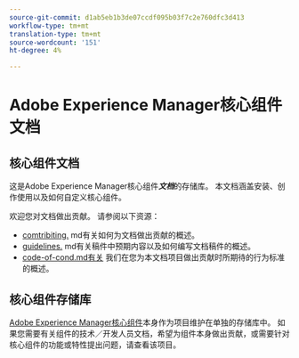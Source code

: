 ```yaml
---
source-git-commit: d1ab5eb1b3de07ccdf095b03f7c2e760dfc3d413
workflow-type: tm+mt
translation-type: tm+mt
source-wordcount: '151'
ht-degree: 4%

---
```

# Adobe Experience Manager核心组件文档

## 核心组件文档

这是Adobe Experience Manager核心组件&#x200B;***文档***&#x200B;的存储库。 本文档涵盖安装、创作使用以及如何自定义核心组件。

欢迎您对文档做出贡献。 请参阅以下资源：

* [comtribiting.](contributing.md) md有关如何为文档做出贡献的概述。
* [guidelines.](guidelines.md) md有关稿件中预期内容以及如何编写文档稿件的概述。
* [code-of-cond.md有关](code-of-conduct.md) 我们在您为本文档项目做出贡献时所期待的行为标准的概述。

## 核心组件存储库

[Adobe Experience Manager核心组件](https://github.com/adobe/aem-core-wcm-components)本身作为项目维护在单独的存储库中。 如果您需要有关组件的技术／开发人员文档，希望为组件本身做出贡献，或需要针对核心组件的功能或特性提出问题，请查看该项目。
